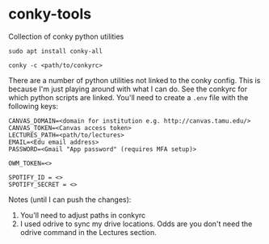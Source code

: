 # conky-tools
 Collection of conky python utilities

```
sudo apt install conky-all

conky -c <path/to/conkyrc> 

```

There are a number of python utilities not linked to the conky config. This is because I'm just playing around with what I can do.
See the conkyrc for which python scripts are linked. You'll need to create a `.env` file with the following keys:

```
CANVAS_DOMAIN=<domain for institution e.g. http://canvas.tamu.edu/>
CANVAS_TOKEN=<Canvas access token>
LECTURES_PATH=<path/to/lectures>
EMAIL=<Edu email address>
PASSWORD=<Gmail "App password" (requires MFA setup)>

OWM_TOKEN=<>

SPOTIFY_ID = <>
SPOTIFY_SECRET = <>
```

Notes (until I can push the changes):
1) You'll need to adjust paths in conkyrc
2) I used odrive to sync my drive locations. Odds are you don't need the odrive command in the Lectures section.
